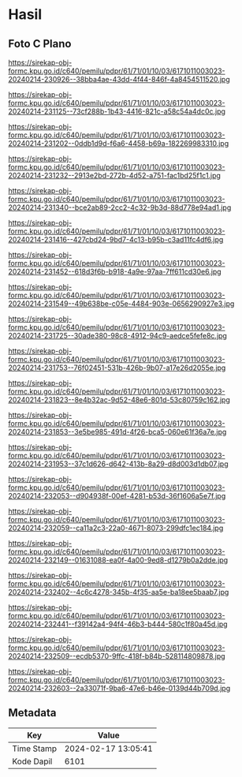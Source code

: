 # Hasil

## Foto C Plano

https://sirekap-obj-formc.kpu.go.id/c640/pemilu/pdpr/61/71/01/10/03/6171011003023-20240214-230926--38bba4ae-43dd-4f44-846f-4a8454511520.jpg

https://sirekap-obj-formc.kpu.go.id/c640/pemilu/pdpr/61/71/01/10/03/6171011003023-20240214-231125--73cf288b-1b43-4416-821c-a58c54a4dc0c.jpg

https://sirekap-obj-formc.kpu.go.id/c640/pemilu/pdpr/61/71/01/10/03/6171011003023-20240214-231202--0ddb1d9d-f6a6-4458-b69a-182269983310.jpg

https://sirekap-obj-formc.kpu.go.id/c640/pemilu/pdpr/61/71/01/10/03/6171011003023-20240214-231232--2913e2bd-272b-4d52-a751-fac1bd25f1c1.jpg

https://sirekap-obj-formc.kpu.go.id/c640/pemilu/pdpr/61/71/01/10/03/6171011003023-20240214-231340--bce2ab89-2cc2-4c32-9b3d-88d778e94ad1.jpg

https://sirekap-obj-formc.kpu.go.id/c640/pemilu/pdpr/61/71/01/10/03/6171011003023-20240214-231416--427cbd24-9bd7-4c13-b95b-c3ad11fc4df6.jpg

https://sirekap-obj-formc.kpu.go.id/c640/pemilu/pdpr/61/71/01/10/03/6171011003023-20240214-231452--618d3f6b-b918-4a9e-97aa-7ff611cd30e6.jpg

https://sirekap-obj-formc.kpu.go.id/c640/pemilu/pdpr/61/71/01/10/03/6171011003023-20240214-231549--49b638be-c05e-4484-903e-0656290927e3.jpg

https://sirekap-obj-formc.kpu.go.id/c640/pemilu/pdpr/61/71/01/10/03/6171011003023-20240214-231725--30ade380-98c8-4912-94c9-aedce5fefe8c.jpg

https://sirekap-obj-formc.kpu.go.id/c640/pemilu/pdpr/61/71/01/10/03/6171011003023-20240214-231753--76f02451-531b-426b-9b07-a17e26d2055e.jpg

https://sirekap-obj-formc.kpu.go.id/c640/pemilu/pdpr/61/71/01/10/03/6171011003023-20240214-231823--8e4b32ac-9d52-48e6-801d-53c80759c162.jpg

https://sirekap-obj-formc.kpu.go.id/c640/pemilu/pdpr/61/71/01/10/03/6171011003023-20240214-231853--3e5be985-491d-4f26-bca5-060e61f36a7e.jpg

https://sirekap-obj-formc.kpu.go.id/c640/pemilu/pdpr/61/71/01/10/03/6171011003023-20240214-231953--37c1d626-d642-413b-8a29-d8d003d1db07.jpg

https://sirekap-obj-formc.kpu.go.id/c640/pemilu/pdpr/61/71/01/10/03/6171011003023-20240214-232053--d904938f-00ef-4281-b53d-36f1606a5e7f.jpg

https://sirekap-obj-formc.kpu.go.id/c640/pemilu/pdpr/61/71/01/10/03/6171011003023-20240214-232059--ca11a2c3-22a0-4671-8073-299dfc1ec184.jpg

https://sirekap-obj-formc.kpu.go.id/c640/pemilu/pdpr/61/71/01/10/03/6171011003023-20240214-232149--01631088-ea0f-4a00-9ed8-d1279b0a2dde.jpg

https://sirekap-obj-formc.kpu.go.id/c640/pemilu/pdpr/61/71/01/10/03/6171011003023-20240214-232402--4c6c4278-345b-4f35-aa5e-ba18ee5baab7.jpg

https://sirekap-obj-formc.kpu.go.id/c640/pemilu/pdpr/61/71/01/10/03/6171011003023-20240214-232441--f39142a4-94f4-46b3-b444-580c1f80a45d.jpg

https://sirekap-obj-formc.kpu.go.id/c640/pemilu/pdpr/61/71/01/10/03/6171011003023-20240214-232509--ecdb5370-9ffc-418f-b84b-528114809878.jpg

https://sirekap-obj-formc.kpu.go.id/c640/pemilu/pdpr/61/71/01/10/03/6171011003023-20240214-232603--2a33071f-9ba6-47e6-b46e-0139d44b709d.jpg


## Metadata

| Key        | Value               |
| ---------- | ------------------- |
| Time Stamp | 2024-02-17 13:05:41 |
| Kode Dapil | 6101                |



